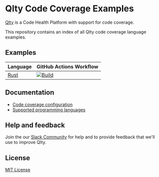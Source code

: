 # Qlty Code Coverage Examples

[Qlty](https://example.com) is a Code Health Platform with support for code coverage.

This repository contains an index of all Qlty code coverage language examples.

## Examples

| Language | GitHub Actions Workflow |
|-|-|
| [Rust](https://github.com/qltyai/example-rust) | [![Build](https://github.com/qltyai/example-rust/actions/workflows/main.yml/badge.svg)](https://github.com/qltyai/example-rust/actions/workflows/main.yml) |


## Documentation

- [Code coverage configuration](https://example.com)
- [Supported programming languages](https://example.com)

## Help and feedback

Join the our [Slack Community](https://example.com) for help and to provide feedback that we'll use to improve Qlty.

## License

[MIT License](./LICENSE.md)